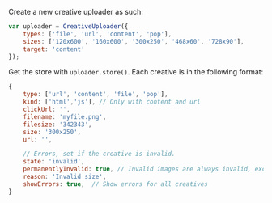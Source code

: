 Create a new creative uploader as such:

```javascript
var uploader = CreativeUploader({
    types: ['file', 'url', 'content', 'pop'],
    sizes: ['120x600', '160x600', '300x250', '468x60', '728x90'],
    target: 'content'
});
```

Get the store with `uploader.store()`. Each creative is in the following format:

```javascript
{
    type: ['url', 'content', 'file', 'pop'],
    kind: ['html','js'], // Only with content and url
    clickUrl: '',
    filename: 'myfile.png',
    filesize: '342343',
    size: '300x250',
    url: '',

    // Errors, set if the creative is invalid.
    state: 'invalid',
    permanentlyInvalid: true, // Invalid images are always invalid, except for clickUrl
    reason: 'Invalid size',
    showErrors: true,  // Show errors for all creatives
}
```
